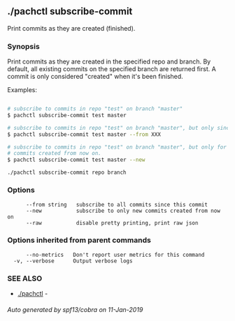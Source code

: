 ## ./pachctl subscribe-commit

Print commits as they are created (finished).

### Synopsis


Print commits as they are created in the specified repo and
branch.  By default, all existing commits on the specified branch are
returned first.  A commit is only considered "created" when it's been
finished.

Examples:

```sh

# subscribe to commits in repo "test" on branch "master"
$ pachctl subscribe-commit test master

# subscribe to commits in repo "test" on branch "master", but only since commit XXX.
$ pachctl subscribe-commit test master --from XXX

# subscribe to commits in repo "test" on branch "master", but only for new
# commits created from now on.
$ pachctl subscribe-commit test master --new

```

```
./pachctl subscribe-commit repo branch
```

### Options

```
      --from string   subscribe to all commits since this commit
      --new           subscribe to only new commits created from now on
      --raw           disable pretty printing, print raw json
```

### Options inherited from parent commands

```
      --no-metrics   Don't report user metrics for this command
  -v, --verbose      Output verbose logs
```

### SEE ALSO
* [./pachctl](./pachctl.html)	 - 

###### Auto generated by spf13/cobra on 11-Jan-2019

